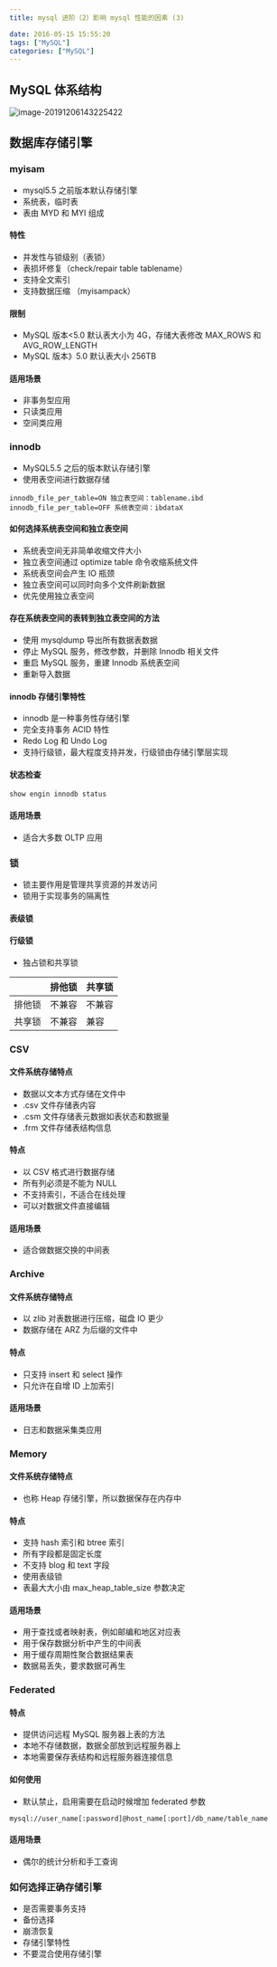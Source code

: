 ```yaml
---
title: mysql 进阶（2）影响 mysql 性能的因素 (3)

date: 2016-05-15 15:55:20
tags: ["MySQL"]
categories: ["MySQL"]
---
```


## MySQL 体系结构

![image-20191206143225422](https://tva1.sinaimg.cn/large/a616b9a4gy1g9n00it1fej20fa095tb5.jpg)

## 数据库存储引擎

### myisam

- mysql5.5 之前版本默认存储引擎
- 系统表，临时表
- 表由 MYD 和 MYI 组成

#### 特性

- 并发性与锁级别（表锁）
- 表损坏修复（check/repair table tablename）
- 支持全文索引
- 支持数据压缩 （myisampack）

#### 限制

- MySQL 版本<5.0 默认表大小为 4G，存储大表修改 MAX_ROWS 和 AVG_ROW_LENGTH
- MySQL 版本》5.0 默认表大小 256TB

#### 适用场景

- 非事务型应用
- 只读类应用
- 空间类应用

### innodb

- MySQL5.5 之后的版本默认存储引擎
- 使用表空间进行数据存储

```mysql
innodb_file_per_table=ON 独立表空间：tablename.ibd
innodb_file_per_table=OFF 系统表空间：ibdataX
```

#### 如何选择系统表空间和独立表空间

- 系统表空间无非简单收缩文件大小
- 独立表空间通过 optimize table 命令收缩系统文件
- 系统表空间会产生 IO 瓶颈
- 独立表空间可以同时向多个文件刷新数据
- 优先使用独立表空间

#### 存在系统表空间的表转到独立表空间的方法

- 使用 mysqldump 导出所有数据表数据
- 停止 MySQL 服务，修改参数，并删除 Innodb 相关文件
- 重启 MySQL 服务，重建 Innodb 系统表空间
- 重新导入数据

#### innodb 存储引擎特性

- innodb 是一种事务性存储引擎
- 完全支持事务 ACID 特性
- Redo Log 和 Undo Log
- 支持行级锁，最大程度支持并发，行级锁由存储引擎层实现

#### 状态检查

```
show engin innodb status
```

#### 适用场景

- 适合大多数 OLTP 应用

### 锁

- 锁主要作用是管理共享资源的并发访问
- 锁用于实现事务的隔离性

#### 表级锁

#### 行级锁

- 独占锁和共享锁

| |排他锁|共享锁|
|----- |----- |-----|
|排他锁 |不兼容 |不兼容|
|共享锁 |不兼容 |兼容|

### CSV

#### 文件系统存储特点

- 数据以文本方式存储在文件中
- .csv 文件存储表内容
- .csm 文件存储表元数据如表状态和数据量
- .frm 文件存储表结构信息

#### 特点

- 以 CSV 格式进行数据存储
- 所有列必须是不能为 NULL
- 不支持索引，不适合在线处理
- 可以对数据文件直接编辑

#### 适用场景

- 适合做数据交换的中间表

### Archive

#### 文件系统存储特点

- 以 zlib 对表数据进行压缩，磁盘 IO 更少
- 数据存储在 ARZ 为后缀的文件中

#### 特点

- 只支持 insert 和 select 操作
- 只允许在自增 ID 上加索引

#### 适用场景

- 日志和数据采集类应用

### Memory

#### 文件系统存储特点

- 也称 Heap 存储引擎，所以数据保存在内存中

#### 特点

- 支持 hash 索引和 btree 索引
- 所有字段都是固定长度
- 不支持 blog 和 text 字段
- 使用表级锁
- 表最大大小由 max_heap_table_size 参数决定

#### 适用场景

- 用于查找或者映射表，例如邮编和地区对应表
- 用于保存数据分析中产生的中间表
- 用于缓存周期性聚合数据结果表
- 数据易丢失，要求数据可再生

### Federated

#### 特点

- 提供访问远程 MySQL 服务器上表的方法
- 本地不存储数据，数据全部放到远程服务器上
- 本地需要保存表结构和远程服务器连接信息

#### 如何使用

- 默认禁止，启用需要在启动时候增加 federated 参数

```
mysql://user_name[:password]@host_name[:port]/db_name/table_name
```

#### 适用场景

- 偶尔的统计分析和手工查询

### 如何选择正确存储引擎

- 是否需要事务支持
- 备份选择
- 崩溃恢复
- 存储引擎特性
- 不要混合使用存储引擎
